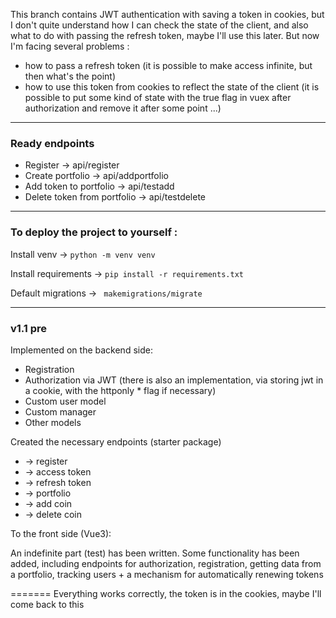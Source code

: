 This branch contains JWT authentication with saving a token in cookies, but I don't quite understand how I can check the state of the client, and also what to do with passing the refresh token, maybe I'll use this later. But now I'm facing several problems :
- how to pass a refresh token (it is possible to make access infinite, but then what's the point)
- how to use this token from cookies to reflect the state of the client (it is possible to put some kind of state with the true flag in vuex after authorization and remove it after some point ...)
<hr>

<h3> Ready endpoints</h3>
<ul>
<li>Register  -> api/register</li>
<li>Create portfolio -> api/addportfolio </li>
<li>Add token to portfolio -> api/testadd</li>
<li>Delete token from portfolio -> api/testdelete</li>
</ul>
<hr>
<h3> To deploy the project to yourself :  </h3>
<p>Install venv -> <code>python -m venv venv</code></p>
<p>Install requirements -> <code>pip install -r requirements.txt</code></p>
<p>Default migrations -> <code> makemigrations/migrate</code></p>
<hr>
<h3>v1.1 pre </h3>
Implemented on the backend side:

<ul>
<li>Registration</li>
<li>Authorization via JWT (there is also an implementation, via storing jwt in a cookie, with the httponly * flag if necessary)</li>
<li>Custom user model</li>
<li>Custom manager</li>
<li>Other models</li>
</ul>

Created the necessary endpoints (starter package)
<ul>
<li>-> register</li>
<li>-> access token</li>
<li>-> refresh token</li>
<li>-> portfolio</li>
<li>-> add coin</li>
<li>-> delete coin</li>
</ul>

To the front side (Vue3):

<p>An indefinite part (test) has been written.
Some functionality has been added, including endpoints for authorization, registration, getting data from a portfolio, tracking users + a mechanism for automatically renewing tokens</p>
=======
Everything works correctly, the token is in the cookies, maybe I'll come back to this

